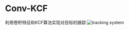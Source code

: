 # Conv-KCF
利用卷积特征和KCF算法实现对目标的跟踪
![tracking system](https://github.com/lidongxuan/Conv-KCF/blob/master/Tracking%20System.png?raw=true)
